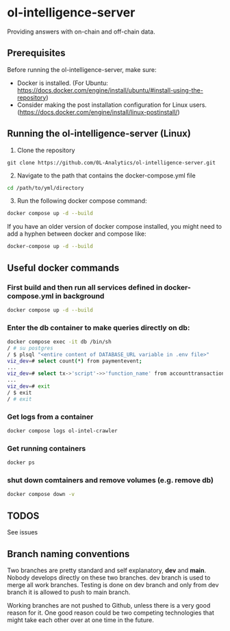 # ol-intelligence-server
Providing answers with on-chain and off-chain data.

## Prerequisites
Before running the ol-intelligence-server, make sure:
- Docker is installed. (For Ubuntu: https://docs.docker.com/engine/install/ubuntu/#install-using-the-repository)
- Consider making the post installation configuration for Linux users. (https://docs.docker.com/engine/install/linux-postinstall/) 

## Running the ol-intelligence-server (Linux)
1. Clone the repository
```
git clone https://github.com/0L-Analytics/ol-intelligence-server.git
```
2. Navigate to the path that contains the docker-compose.yml file 
```bash
cd /path/to/yml/directory
```
3. Run the following docker compose command:
```sh
docker compose up -d --build
```

   If you have an older version of docker compose installed, you might need to add a hyphen between docker and compose like:

```sh
docker-compose up -d --build
```

## Useful docker commands
### First build and then run all services defined in docker-compose.yml in background
```bash
docker compose up -d --build
```
### Enter the db container to make queries directly on db:
```bash
docker compose exec -it db /bin/sh
/ # su postgres
/ $ plsql "<entire content of DATABASE_URL variable in .env file>"
viz_dev=# select count(*) from paymentevent;
...
viz_dev=# select tx->'script'->>'function_name' from accounttransaction where address <> 'C906F67F626683B77145D1F20C1A753B';
...
viz_dev=# exit
/ $ exit
/ # exit
```
### Get logs from a container
```bash
docker compose logs ol-intel-crawler
```
### Get running containers
```bash
docker ps
```

### shut down comtainers and remove volumes (e.g. remove db)
```bash
docker compose down -v
```

## TODOS
See issues

## Branch naming conventions
Two branches are pretty standard and self explanatory, **dev** and **main**. Nobody develops directly on these two branches. dev branch is used to merge all work branches. Testing is done on dev branch and only from dev branch it is allowed to push to main branch.

Working branches are not pushed to Github, unless there is a very good reason for it. One good reason could be two competing technologies that might take each other over at one time in the future.
